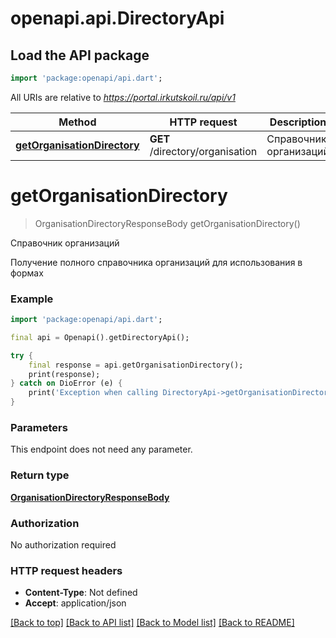 # openapi.api.DirectoryApi

## Load the API package
```dart
import 'package:openapi/api.dart';
```

All URIs are relative to *https://portal.irkutskoil.ru/api/v1*

Method | HTTP request | Description
------------- | ------------- | -------------
[**getOrganisationDirectory**](DirectoryApi.md#getorganisationdirectory) | **GET** /directory/organisation | Справочник организаций


# **getOrganisationDirectory**
> OrganisationDirectoryResponseBody getOrganisationDirectory()

Справочник организаций

Получение полного справочника организаций для использования в формах

### Example
```dart
import 'package:openapi/api.dart';

final api = Openapi().getDirectoryApi();

try {
    final response = api.getOrganisationDirectory();
    print(response);
} catch on DioError (e) {
    print('Exception when calling DirectoryApi->getOrganisationDirectory: $e\n');
}
```

### Parameters
This endpoint does not need any parameter.

### Return type

[**OrganisationDirectoryResponseBody**](OrganisationDirectoryResponseBody.md)

### Authorization

No authorization required

### HTTP request headers

 - **Content-Type**: Not defined
 - **Accept**: application/json

[[Back to top]](#) [[Back to API list]](../README.md#documentation-for-api-endpoints) [[Back to Model list]](../README.md#documentation-for-models) [[Back to README]](../README.md)

